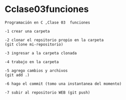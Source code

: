 # Cclase03funciones

    Programación en C ,Clase 03  funciones

    -1 crear una carpeta

    -2 clonar el repsitorio propio en la carpeta
    (git clone mi-repositorio)

    -3 ingresar a la carpeta clonada

    -4 trabajo en la carpeta

    -5 agrego cambios y archivos
    (git add .)

    -6 hago el commit (tomo una instantanea del momento)

    -7 subir al repositorio WEB (git push)
